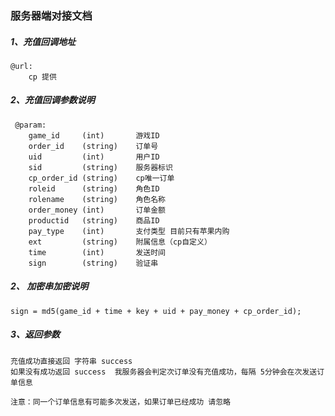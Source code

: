 ### 服务器端对接文档

##### 1、充值回调地址

```
@url: 
    cp 提供
```

##### 2、充值回调参数说明

```
 @param: 
    game_id     (int)       游戏ID
    order_id    (string)    订单号
    uid         (int)       用户ID
    sid         (string)    服务器标识
    cp_order_id (string)    cp唯一订单
    roleid      (string)    角色ID
    rolename    (string)    角色名称
    order_money (int)       订单金额 
    productid   (string)    商品ID
    pay_type    (int)       支付类型 目前只有苹果内购
    ext         (string)    附属信息（cp自定义）
    time        (int)       发送时间
    sign        (string)    验证串
```

##### 2、 加密串加密说明

```
sign = md5(game_id + time + key + uid + pay_money + cp_order_id);
```

##### 3、返回参数

```
充值成功直接返回 字符串 success
如果没有成功返回 success  我服务器会判定次订单没有充值成功，每隔 5分钟会在次发送订单信息

注意：同一个订单信息有可能多次发送，如果订单已经成功 请忽略
```



